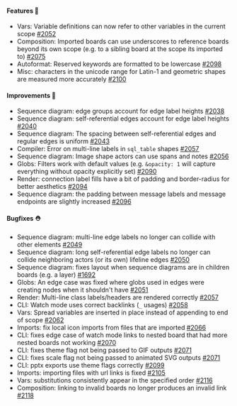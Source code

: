 #### Features 🚀

- Vars: Variable definitions can now refer to other variables in the current scope [#2052](https://github.com/terrastruct/d2/pull/2052)
- Composition: Imported boards can use underscores to reference boards beyond its own
  scope (e.g. to a sibling board at the scope its imported to) [#2075](https://github.com/terrastruct/d2/pull/2075)
- Autoformat: Reserved keywords are formatted to be lowercase [#2098](https://github.com/terrastruct/d2/pull/2098)
- Misc: characters in the unicode range for Latin-1 and geometric shapes are measured more accurately [#2100](https://github.com/terrastruct/d2/pull/2100)

#### Improvements 🧹

- Sequence diagram: edge groups account for edge label heights [#2038](https://github.com/terrastruct/d2/pull/2038)
- Sequence diagram: self-referential edges account for edge label heights [#2040](https://github.com/terrastruct/d2/pull/2040)
- Sequence diagram: The spacing between self-referential edges and regular edges is uniform [#2043](https://github.com/terrastruct/d2/pull/2043)
- Compiler: Error on multi-line labels in `sql_table` shapes [#2057](https://github.com/terrastruct/d2/pull/2057)
- Sequence diagram: Image shape actors can use spans and notes [#2056](https://github.com/terrastruct/d2/issues/2056)
- Globs: Filters work with default values (e.g. `&opacity: 1` will capture everything without opacity explicitly set) [#2090](https://github.com/terrastruct/d2/pull/2090)
- Render: connection label fills have a bit of padding and border-radius for better aesthetics [#2094](https://github.com/terrastruct/d2/pull/2094)
- Sequence diagram: the padding between message labels and message endpoints are slightly increased [#2096](https://github.com/terrastruct/d2/pull/2096)

#### Bugfixes ⛑️

- Sequence diagram: multi-line edge labels no longer can collide with other elements [#2049](https://github.com/terrastruct/d2/pull/2049)
- Sequence diagram: long self-referential edge labels no longer can collide neighboring actors (or its own) lifeline edges [#2050](https://github.com/terrastruct/d2/pull/2050)
- Sequence diagram: fixes layout when sequence diagrams are in children boards (e.g. a layer) [#1692](https://github.com/terrastruct/d2/issues/1692)
- Globs: An edge case was fixed where globs used in edges were creating nodes when it shouldn't have [#2051](https://github.com/terrastruct/d2/pull/2051)
- Render: Multi-line class labels/headers are rendered correctly [#2057](https://github.com/terrastruct/d2/pull/2057)
- CLI: Watch mode uses correct backlinks (`_` usages) [#2058](https://github.com/terrastruct/d2/pull/2058)
- Vars: Spread variables are inserted in place instead of appending to end of scope [#2062](https://github.com/terrastruct/d2/pull/2062)
- Imports: fix local icon imports from files that are imported [#2066](https://github.com/terrastruct/d2/pull/2066)
- CLI: fixes edge case of watch mode links to nested board that had more nested boards not working [#2070](https://github.com/terrastruct/d2/pull/2070)
- CLI: fixes theme flag not being passed to GIF outputs [#2071](https://github.com/terrastruct/d2/pull/2071)
- CLI: fixes scale flag not being passed to animated SVG outputs [#2071](https://github.com/terrastruct/d2/pull/2071)
- CLI: pptx exports use theme flags correctly [#2099](https://github.com/terrastruct/d2/pull/2099)
- Imports: importing files with url links is fixed [#2105](https://github.com/terrastruct/d2/pull/2105)
- Vars: substitutions consistently appear in the specified order [#2116](https://github.com/terrastruct/d2/pull/2116)
- Composition: linking to invalid boards no longer produces an invalid link [#2118](https://github.com/terrastruct/d2/pull/2118)
